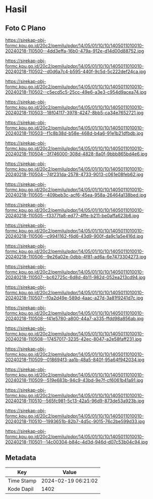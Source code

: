 # Hasil

## Foto C Plano

https://sirekap-obj-formc.kpu.go.id/20c2/pemilu/pdpr/14/05/01/10/10/1405011010010-20240218-110500--4dd3effa-16b0-479a-912e-d14d00d88752.jpg

https://sirekap-obj-formc.kpu.go.id/20c2/pemilu/pdpr/14/05/01/10/10/1405011010010-20240218-110502--d0d6a7c4-b595-440f-9c5d-5c222def24ca.jpg

https://sirekap-obj-formc.kpu.go.id/20c2/pemilu/pdpr/14/05/01/10/10/1405011010010-20240218-110502--c5ecd5c5-25cc-49e6-a3e3-c954d9acea74.jpg

https://sirekap-obj-formc.kpu.go.id/20c2/pemilu/pdpr/14/05/01/10/10/1405011010010-20240218-110503--18f04117-3978-4247-8bb5-ca34e7652721.jpg

https://sirekap-obj-formc.kpu.go.id/20c2/pemilu/pdpr/14/05/01/10/10/1405011010010-20240218-110503--f1c8b38d-b58e-468d-b4a6-91e1b21dfbdb.jpg

https://sirekap-obj-formc.kpu.go.id/20c2/pemilu/pdpr/14/05/01/10/10/1405011010010-20240218-110504--3f746000-308d-4828-8a0f-9bbb865bd4e6.jpg

https://sirekap-obj-formc.kpu.go.id/20c2/pemilu/pdpr/14/05/01/10/10/1405011010010-20240218-110504--74f231da-2578-4733-9013-c061e08feb62.jpg

https://sirekap-obj-formc.kpu.go.id/20c2/pemilu/pdpr/14/05/01/10/10/1405011010010-20240218-110505--409beb3c-acf6-45ea-958a-26464a138bed.jpg

https://sirekap-obj-formc.kpu.go.id/20c2/pemilu/pdpr/14/05/01/10/10/1405011010010-20240218-110505--f3377fa8-ed77-4ffe-b211-be0affa623b6.jpg

https://sirekap-obj-formc.kpu.go.id/20c2/pemilu/pdpr/14/05/01/10/10/1405011010010-20240218-110506--c9941162-f6d6-43d9-900f-da9c1a5e416d.jpg

https://sirekap-obj-formc.kpu.go.id/20c2/pemilu/pdpr/14/05/01/10/10/1405011010010-20240218-110506--9e26a02e-0dbb-4f81-ad6a-6e7473304273.jpg

https://sirekap-obj-formc.kpu.go.id/20c2/pemilu/pdpr/14/05/01/10/10/1405011010010-20240218-110507--bc62725c-6d8d-4b11-982d-052ea213cd94.jpg

https://sirekap-obj-formc.kpu.go.id/20c2/pemilu/pdpr/14/05/01/10/10/1405011010010-20240218-110507--f0a2d49e-589d-4aac-a27d-3a81f9241d7c.jpg

https://sirekap-obj-formc.kpu.go.id/20c2/pemilu/pdpr/14/05/01/10/10/1405011010010-20240218-110508--f41e5780-a800-44a7-a335-ffdd98a856ab.jpg

https://sirekap-obj-formc.kpu.go.id/20c2/pemilu/pdpr/14/05/01/10/10/1405011010010-20240218-110508--17457017-3235-42ec-8047-a2e58faff231.jpg

https://sirekap-obj-formc.kpu.go.id/20c2/pemilu/pdpr/14/05/01/10/10/1405011010010-20240218-110509--018694f3-aa1b-48a5-840f-95a64f942034.jpg

https://sirekap-obj-formc.kpu.go.id/20c2/pemilu/pdpr/14/05/01/10/10/1405011010010-20240218-110509--519e683b-94c9-43bd-9e7f-cf6061b41a91.jpg

https://sirekap-obj-formc.kpu.go.id/20c2/pemilu/pdpr/14/05/01/10/10/1405011010010-20240218-110510--565fc981-5c13-42a5-96d9-873de53a923b.jpg

https://sirekap-obj-formc.kpu.go.id/20c2/pemilu/pdpr/14/05/01/10/10/1405011010010-20240218-110510--1993651b-82b7-4d5c-9015-76c2be599d33.jpg

https://sirekap-obj-formc.kpu.go.id/20c2/pemilu/pdpr/14/05/01/10/10/1405011010010-20240218-110501--14c00304-b84c-4d3d-946d-d07c53b04c94.jpg


## Metadata

| Key        | Value               |
| ---------- | ------------------- |
| Time Stamp | 2024-02-19 06:21:02 |
| Kode Dapil | 1402                |



